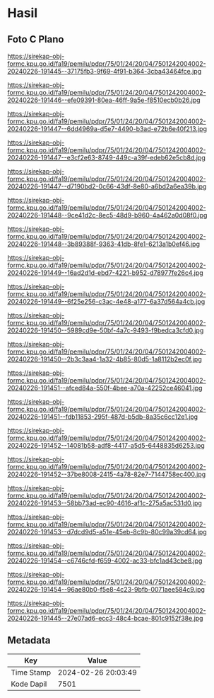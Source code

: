 # Hasil

## Foto C Plano

https://sirekap-obj-formc.kpu.go.id/fa19/pemilu/pdpr/75/01/24/20/04/7501242004002-20240226-191445--37175fb3-9f69-4f91-b364-3cba43464fce.jpg

https://sirekap-obj-formc.kpu.go.id/fa19/pemilu/pdpr/75/01/24/20/04/7501242004002-20240226-191446--efe09391-80ea-46ff-9a5e-f8510ecb0b26.jpg

https://sirekap-obj-formc.kpu.go.id/fa19/pemilu/pdpr/75/01/24/20/04/7501242004002-20240226-191447--6dd4969a-d5e7-4490-b3ad-e72b6e40f213.jpg

https://sirekap-obj-formc.kpu.go.id/fa19/pemilu/pdpr/75/01/24/20/04/7501242004002-20240226-191447--e3cf2e63-8749-449c-a39f-edeb62e5cb8d.jpg

https://sirekap-obj-formc.kpu.go.id/fa19/pemilu/pdpr/75/01/24/20/04/7501242004002-20240226-191447--d7190bd2-0c66-43df-8e80-a6bd2a6ea39b.jpg

https://sirekap-obj-formc.kpu.go.id/fa19/pemilu/pdpr/75/01/24/20/04/7501242004002-20240226-191448--9ce41d2c-8ec5-48d9-b960-4a462a0d08f0.jpg

https://sirekap-obj-formc.kpu.go.id/fa19/pemilu/pdpr/75/01/24/20/04/7501242004002-20240226-191448--3b89388f-9363-41db-8fe1-6213a1b0ef46.jpg

https://sirekap-obj-formc.kpu.go.id/fa19/pemilu/pdpr/75/01/24/20/04/7501242004002-20240226-191449--16ad2d1d-ebd7-4221-b952-d78977fe26c4.jpg

https://sirekap-obj-formc.kpu.go.id/fa19/pemilu/pdpr/75/01/24/20/04/7501242004002-20240226-191449--6f25e256-c3ac-4e48-a177-6a37d564a4cb.jpg

https://sirekap-obj-formc.kpu.go.id/fa19/pemilu/pdpr/75/01/24/20/04/7501242004002-20240226-191450--5989cd9e-50bf-4a7c-9493-f9bedca3cfd0.jpg

https://sirekap-obj-formc.kpu.go.id/fa19/pemilu/pdpr/75/01/24/20/04/7501242004002-20240226-191450--2b3c3aa4-1a32-4b85-80d5-1a8112b2ec0f.jpg

https://sirekap-obj-formc.kpu.go.id/fa19/pemilu/pdpr/75/01/24/20/04/7501242004002-20240226-191451--afced84a-550f-4bee-a70a-42252ce46041.jpg

https://sirekap-obj-formc.kpu.go.id/fa19/pemilu/pdpr/75/01/24/20/04/7501242004002-20240226-191451--fdb11853-295f-487d-b5db-8a35c6cc12e1.jpg

https://sirekap-obj-formc.kpu.go.id/fa19/pemilu/pdpr/75/01/24/20/04/7501242004002-20240226-191452--14081b58-adf8-4417-a5d5-6448835d6253.jpg

https://sirekap-obj-formc.kpu.go.id/fa19/pemilu/pdpr/75/01/24/20/04/7501242004002-20240226-191452--37be8008-2415-4a78-82e7-7144758ec400.jpg

https://sirekap-obj-formc.kpu.go.id/fa19/pemilu/pdpr/75/01/24/20/04/7501242004002-20240226-191453--58bb73ad-ec90-4616-af1c-275a5ac531d0.jpg

https://sirekap-obj-formc.kpu.go.id/fa19/pemilu/pdpr/75/01/24/20/04/7501242004002-20240226-191453--d7dcd9d5-a51e-45eb-8c9b-80c99a39cd64.jpg

https://sirekap-obj-formc.kpu.go.id/fa19/pemilu/pdpr/75/01/24/20/04/7501242004002-20240226-191454--c6746cfd-f659-4002-ac33-bfc1ad43cbe8.jpg

https://sirekap-obj-formc.kpu.go.id/fa19/pemilu/pdpr/75/01/24/20/04/7501242004002-20240226-191454--96ae80b0-f5e8-4c23-9bfb-0071aee584c9.jpg

https://sirekap-obj-formc.kpu.go.id/fa19/pemilu/pdpr/75/01/24/20/04/7501242004002-20240226-191445--27e07ad6-ecc3-48c4-bcae-801c9152f38e.jpg


## Metadata

| Key        | Value               |
| ---------- | ------------------- |
| Time Stamp | 2024-02-26 20:03:49 |
| Kode Dapil | 7501                |



